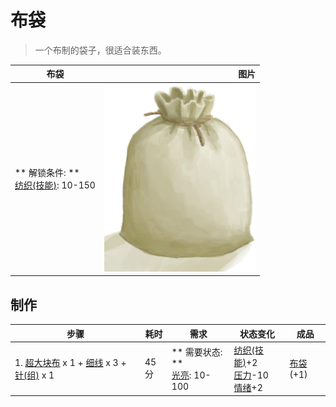 # 布袋  
> 一个布制的袋子，很适合装东西。  
  
  布袋  |   图片   
 ----  |  ----:   
 ** 解锁条件: **<br>[纺织(技能)](Skill_Tailoring.md): 10-150  |  <img decoding="async" src="Sprite/Sack.png" href="a.md" style="max-width:300px;max-height:300px;">   
  
## 制作  
步骤  |  耗时  |  需求  |  状态变化  |  成品  
----  |  ----  |  ----  |  ----  |  ----  
1. [超大块布](ClothVeryLarge.md) x 1 + [细线](CordFiber.md) x 3 + [针(组)](GpTag_Needle.md) x 1  |  45分  |  ** 需要状态: **<br>[光亮](Light.md): 10-100  |  [纺织(技能)](Skill_Tailoring.md)+2<br>[压力](Stress.md)-10<br>[情绪](Morale.md)+2  |  [布袋](Sack.md)(+1)  


<script>document.title="布袋 - 卡牌生存百科 Card Survival Wiki";</script>